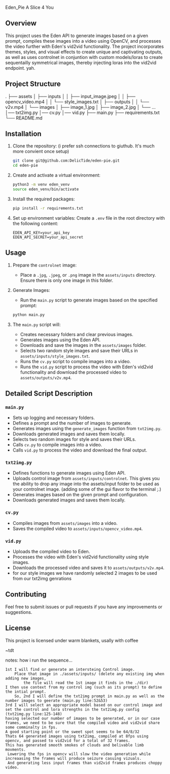 Eden_Pie
    A Slice 4 You
## Overview

This project uses the Eden API to generate images based on a given prompt,
 compiles these images into a video using OpenCV, 
 and processes the video further with Eden's vid2vid functionality. 
The project incorporates themes, styles, and visual effects to create unique and captivating outputs, 
 as well as uses controlnet in conjuntion with custom models/loras to create sequentailly symmetrical images, 
thereby injecting loras into the vid2vid endpoint. 
yah. 
## Project Structure
.
├── assets
│   ├── inputs
│   │   ├── input_image.jpeg
│   │   ├── opencv_video.mp4
│   │   └── style_images.txt
│   ├── outputs
│   │   └── v2v.mp4
│   └── images
│       ├── image_1.jpg
│       ├── image_2.jpg
│       └── ...
│── txt2img.py
│── cv.py
│── vid.py
├── main.py
├── requirements.txt
└── README.md


## Installation

1. Clone the repository: (i prefer ssh connections to giuthub. It's much more convient once setup)
    ```sh
    git clone git@github.com:DelicTide/eden-pie.git
    cd eden-pie
    ```

2. Create and activate a virtual environment:
    ```sh
    python3 -m venv eden_venv
    source eden_venv/bin/activate
    ```

3. Install the required packages:
    ```sh
    pip install -r requirements.txt
    ```

4. Set up environment variables:
    Create a `.env` file in the root directory with the following content:
    ```env
    EDEN_API_KEY=your_api_key
    EDEN_API_SECRET=your_api_secret
    ```

## Usage

1. Prepare the `controlnet` image:
    - Place a `.jpg`, `.jpeg`, or `.png` image in the `assets/inputs` directory. Ensure there is only one image in this folder.

2. Generate Images:
    - Run the `main.py` script to generate images based on the specified prompt:
    ```sh
    python main.py
    ```

3. The `main.py` script will:
    - Creates necessary folders and clear previous images.
    - Generates images using the Eden API.
    - Downloads and save the images in the `assets/images` folder.
    - Selects two random style images and save their URLs in `assets/inputs/style_images.txt`.
    - Runs the `cv.py` script to compile images into a video.
    - Runs the `vid.py` script to process the video with Eden's vid2vid functionality and download the processed video to `assets/outputs/v2v.mp4`.

## Detailed Script Description

### `main.py`

- Sets up logging and necessary folders.
- Defines a prompt and the number of images to generate.
- Generates images using the `generate_images` function from `txt2img.py`.
- Downloads generated images and saves them locally.
- Selects two random images for style and saves their URLs.
- Calls `cv.py` to compile images into a video.
- Calls `vid.py` to process the video and download the final output.

### `txt2img.py`

- Defines functions to generate images using Eden API.
- Uploads control image from `assets/inputs/controlnet`.
    This gives you the ability to drop any image into the assets/input folder to be used 
        as your controlnet image. (adding some of the gui flavor to the terminal ;.)
- Generates images based on the given prompt and configuration.
- Downloads generated images and saves them locally.

### `cv.py`

- Compiles images from `assets/images` into a video.
- Saves the compiled video to `assets/inputs/opencv_video.mp4`.

### `vid.py`

- Uploads the compiled video to Eden.
- Processes the video with Eden's vid2vid functionality using style images.
- Downloads the processed video and saves it to `assets/outputs/v2v.mp4`.
- for our style images we have randomly selected 2 images to be used from our txt2img genrations

## Contributing

Feel free to submit issues or pull requests if you have any improvements or suggestions.

## License

This project is licensed under warm blankets, usally with coffee

~tdt

notes: 
    how i run the sequence... 

    1st I will find or generate an intersteing Control image. 
        Place that image in ./assets/inputs/ (delete any existing img when adding new images,
            the file will read the 1st image it finds in the ./dir)
    I then use context from my control img (such as its prompt) to define the intial prompt.
        So, 2nd I will define the txt2img prompt in main.py as well as the number images to geerate (main.py line:52&53)
    3rd I will select an appropriate model based on our control image and set the control and lora strengths in the txt2img.py config (txt2img.py line:125-148)
    having selected our number of images to be generated, or in our case frames, we need to be sure that the compiled video and vid2vid share some comminalty in fps. 
    A good starting point or the sweet spot seems to be 64/8/32
    Thats 64 generated images using txt2img, compiled at 8fps using opencv, and passed to vid2vid for a total of 32 frames. 
    This has generated smooth smokes of clouds and belivable limb movments. 
     Lowering the fps in opencv will slow the video generation while increaasing the frames will produce seizure casuing vizuals. 
     And generating less input frames than vid2vid frames produces choppy video. 
